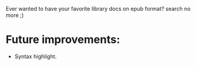 Ever wanted to have your favorite library docs on epub format? search no more ;)

# Future improvements:
* Syntax highlight.
